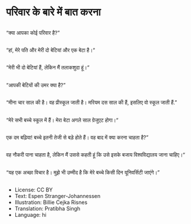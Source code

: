 # परिवार के बारे में बात करना

##
“क्या आपका कोई परिवार है?”

##
“हां, मेरे पति और मेरी दो बेटियां और एक बेटा है।“

##
“मेरी भी दो बेटियां हैं, लेकिन मैं तलाकशुदा हूं।“

##
“आपकी बेटियों की उमर क्या है?”

##
“मीना चार साल की है। वह प्रीस्कूल जाती है। मरियम दस साल की हैं, इसलिए वो स्कूल जाती हैं.”

##
“मेरे सभी बच्चे स्कूल में हैं। मेरा बेटा अगले साल ग्रेजुएट होगा।“

##
एक दम बढ़िया! बच्चे इतनी तेजी से बड़े होते हैं। वह बाद में क्या करना चाहता है?”

##
वह नौकरी पाना चाहता है, लेकिन मैं उससे कहती हूं कि उसे इसके बजाय विश्वविद्यालय जाना चाहिए।“

##
“यह एक अच्छा विचार है। मुझे भी उम्मीद है कि मेरे बच्चे किसी दिन यूनिवर्सिटी जाएंगे।”

##
* License: CC BY
* Text: Espen Stranger-Johannessen
* Illustration: Billie Cejka Risnes
* Translation: Pratibha Singh
* Language: hi
